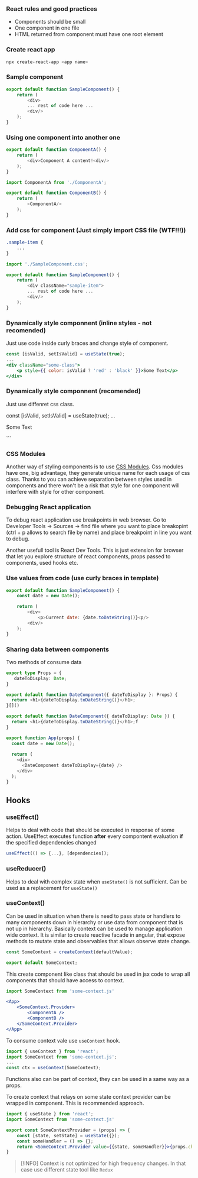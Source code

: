### React rules and good practices
- Components should be small
- One component in one file
- HTML returned from component must have one root element

### Create react app 
```bash
npx create-react-app <app name>
```

### Sample component
```js
export default function SampleComponent() {
    return (
        <div>
        ... rest of code here ...
        <div/>
    );
}
```

### Using one component into another one
```js
export default function ComponentA() {
    return (
        <div>Component A content!<div/>
    );
}

```

```js
import ComponentA from './ComponentA';

export default function ComponentB() {
    return (
        <ComponentA/>
    );
}
```

### Add css for component (Just simply import CSS file (WTF!!!))
```css
.sample-item {
    ...
}
```

```js
import './SampleComponent.css';

export default function SampleComponent() {
    return (
        <div className="sample-item">
        ... rest of code here ...
        <div/>
    );
}
```

### Dynamically style componnent (inline styles - not recomended)
Just use code inside curly braces and change style of component.
```jsx
const [isValid, setIsValid] = useState(true);
...
<div className="some-class">
    <p style={{ color: isValid ? 'red' : 'black' }}>Some Text</p>
</div>
```

### Dynamically style componnent (recomended)
Just use diffenret css class.

const [isValid, setIsValid] = useState(true);
...
<div className={ isValid ? 'valid-style' : 'invalid-style' }>
    <p>Some Text</p>
</div>
```

### CSS Modules
Another way of styling components is to use [CSS Modules](https://create-react-app.dev/docs/adding-a-css-modules-stylesheet/). Css modules have one, big advantage, they generate unique name for each usage of css class. Thanks to you can achieve separation between styles used in components and there won't be a risk that style for one component will interfere with style for other component.

### Debugging React application
To debug react application use breakpoints in web browser. Go to Developer Tools -> Sources -> find file where you want to place breakopint (ctrl + p allows to search file by name) and place breakpoint in line you want to debug.

Another usefull tool is React Dev Tools. This is just extension for browser that let you explore structure of react components, props passed to components, used hooks etc. 

### Use values from code (use curly braces in template)
```js
export default function SampleComponent() {
    const date = new Date();

    return (
        <div>
            <p>Current date: {date.toDateString()}<p/>
        <div/>
    );
}
```

### Sharing data between components
Two methods of consume data
```ts
export type Props = {
   dateToDisplay: Date;
}

export default function DateComponent({ dateToDisplay }: Props) {
  return <h1>{dateToDisplay.toDateString()}</h1>;
}[]()
```
```ts
export default function DateComponent({ dateToDisplay: Date }) {
  return <h1>{dateToDisplay.toDateString()}</h1>;f
}
```


```js
export function App(props) {
  const date = new Date();
  
  return (
    <div>
      <DateComponent dateToDisplay={date} />
    </div>
  );
}
```

## Hooks

### useEffect()

Helps to deal with code that should be executed in response of some action. UseEffect executes function **after** every compontent evaluation **if** the specified dependencies changed

```js
useEffect(() => {...}, [dependencies]);
```


### useReducer()

Helps to deal with complex state when `useState()` is not sufficient. Can be used as a replacement for `useState()`

### useContext()

Can be used in situation when there is need to pass state or handlers to many components down in hierarchy or use data from component that is not up in hierarchy. Basically context can be used to manage application wide context. It is similar to create reactive facade in angular, that expose methods to mutate state and observables that allows observe state change. 

```jsx
const SomeContext = createContext(defaultValue);

export default SomeContext;
```

This create component like class that should be used in jsx code to wrap all components that should have access to context.

```jsx
import SomeContext from 'some-context.js'

<App>
	<SomeContext.Provider>
		<ComponentA />
		<ComponentB />
	</SomeContext.Provider>
</App>
```

To consume context vale use `useContext` hook.

```jsx
import { useContext } from 'react';
import SomeContext from 'some-context.js';
...
const ctx = useContext(SomeContext);
```

Functions also can be part of context, they can be used in a same way as a props.

To create context that relays on some state context provider can be wrapped in component. This is recommended approach.

```jsx
import { useState } from 'react';
import SomeContext from 'some-context.js'

export const SomeContextProvider = (props) => {
	const [state, setState] = useState({});
	const someHandler = () => {};
	return <SomeContext.Provider value={{state, someHandler}}>{props.children}</AuthContext.Provider>
}
```

> [!INFO]
> Context is not optimized for high frequency changes. In that case use different state tool like `Redux`
